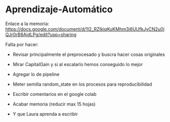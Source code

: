 # Aprendizaje-Automático
Enlace a la memoria:
https://docs.google.com/document/d/1I2_RZIkiqKuKMhm3i6UUfkJyCN2u0jQJr0rB8AjdLPg/edit?usp=sharing

Falta por hacer:

- Revisar principalmente el preprocesado y buscra hacer cosas originales
- Mirar CapitalGain y si al escalarlo hemos conseguido lo mejor
- Agregar lo de pipeline

- Meter semilla random_state en los procesos para reproducibilidad
  
- Escribir comentarios en el google colab
- Acabar memoria (reducir max 15 hojas)

- Y que Laura aprenda a escribir
